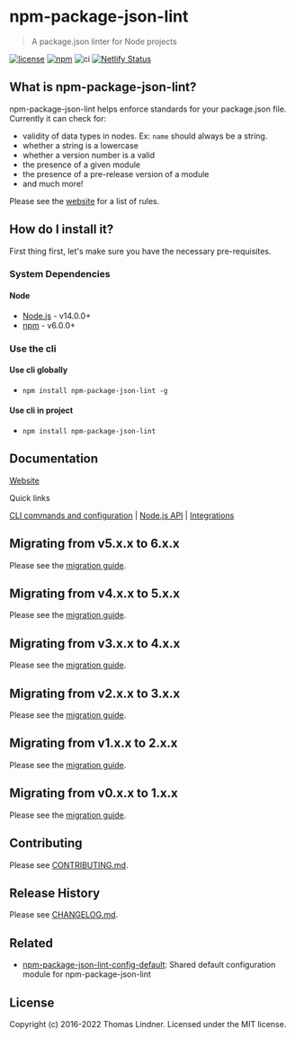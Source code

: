# npm-package-json-lint

> A package.json linter for Node projects


[![license](https://img.shields.io/github/license/tclindner/npm-package-json-lint.svg?maxAge=2592000&style=flat-square)](https://github.com/tclindner/npm-package-json-lint/blob/master/LICENSE)
[![npm](https://img.shields.io/npm/v/npm-package-json-lint.svg?maxAge=2592000?style=flat-square)](https://www.npmjs.com/package/npm-package-json-lint)
![ci](https://github.com/tclindner/npm-package-json-lint/workflows/ci/badge.svg?branch=master)
[![Netlify Status](https://api.netlify.com/api/v1/badges/e76a30d9-13f0-4691-a49b-454570589de2/deploy-status)](https://app.netlify.com/sites/npmpackagejsonlint/deploys)


## What is npm-package-json-lint?

npm-package-json-lint helps enforce standards for your package.json file.
Currently it can check for:

* validity of data types in nodes. Ex: `name` should always be a string.
* whether a string is a lowercase
* whether a version number is a valid
* the presence of a given module
* the presence of a pre-release version of a module
* and much more!

Please see the [website](https://npmpackagejsonlint.org/docs/rules) for a list of rules.

## How do I install it?

First thing first, let's make sure you have the necessary pre-requisites.

### System Dependencies

#### Node

* [Node.js](https://nodejs.org/) - v14.0.0+
* [npm](http://npmjs.com) - v6.0.0+

### Use the cli

#### Use cli globally

* `npm install npm-package-json-lint -g`

#### Use cli in project

* `npm install npm-package-json-lint`

## Documentation

[Website](https://npmpackagejsonlint.org)

Quick links

[CLI commands and configuration](https://npmpackagejsonlint.org/docs/cli) | [Node.js API](https://npmpackagejsonlint.org/docs/api) | [Integrations](https://npmpackagejsonlint.org/docs/integrations)

## Migrating from v5.x.x to 6.x.x

Please see the [migration guide](https://npmpackagejsonlint.org/docs/v5-to-v6).

## Migrating from v4.x.x to 5.x.x

Please see the [migration guide](https://npmpackagejsonlint.org/docs/v4-to-v5).

## Migrating from v3.x.x to 4.x.x

Please see the [migration guide](https://npmpackagejsonlint.org/docs/v3-to-v4).

## Migrating from v2.x.x to 3.x.x

Please see the [migration guide](https://npmpackagejsonlint.org/docs/v2-to-v3).

## Migrating from v1.x.x to 2.x.x

Please see the [migration guide](https://npmpackagejsonlint.org/docs/v1-to-v2).

## Migrating from v0.x.x to 1.x.x

Please see the [migration guide](https://npmpackagejsonlint.org/docs/v0-to-v1).

## Contributing

Please see [CONTRIBUTING.md](CONTRIBUTING.md).

## Release History

Please see [CHANGELOG.md](CHANGELOG.md).

## Related

* [npm-package-json-lint-config-default](https://github.com/tclindner/npm-package-json-lint-config-default): Shared default configuration module for npm-package-json-lint

## License

Copyright (c) 2016-2022 Thomas Lindner. Licensed under the MIT license.
